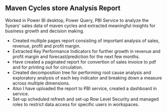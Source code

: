 ## Maven Cycles store Analysis Report

Worked in Power BI desktop, Power Query, PBI Service to analyze the 5years' sales data of maven cycles and extracted meaningful insights for business growth and decision making.

* Created multiple pages report consisting of important analysis of sales, revenue, profit and profit margin.
* Extracted Key Performance Indicators for further growth in revenue and profit margin and forecast/prediction for the next few months.
* Have created a paginated report for convertion of sales invoice to pdf and for printing out for circulation.
* Created decomposition tree for performing root cause analysis and exploratory analysis of each key indicator and breaking down a measure across multiple dimensions.
* Also I have uploaded the report to PBI service, created a dashboard in service. 
* Set-up scheduled refresh and set-up Row Level Security and managed roles to restrict data access for specific users in workspaces.
